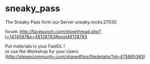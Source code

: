 # sneaky_pass
The Sneaky Pass form our Server sneaky.rocks:27030

forum: http://facepunch.com/showthread.php?t=1474587&p=48128783#post48128783

Put materials in your FastDL !  
or use the Workshop for your Users  
(http://steamcommunity.com/sharedfiles/filedetails/?id=475865365)
